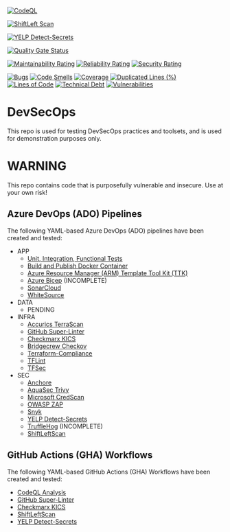 [![CodeQL](https://github.com/AErmie/DevSecOps/actions/workflows/codeql-analysis.yml/badge.svg?branch=main)](https://github.com/AErmie/DevSecOps/actions/workflows/codeql-analysis.yml)

[![ShiftLeft Scan](https://github.com/AErmie/DevSecOps/actions/workflows/shiftleftscan.yml/badge.svg)](https://github.com/AErmie/DevSecOps/actions/workflows/shiftleftscan.yml)

[![YELP Detect-Secrets](https://github.com/AErmie/DevSecOps/actions/workflows/yelp-secret-scan.yml/badge.svg)](https://github.com/AErmie/DevSecOps/actions/workflows/yelp-secret-scan.yml)

[![Quality Gate Status](https://sonarcloud.io/api/project_badges/measure?project=randomprojectkey&metric=alert_status)](https://sonarcloud.io/dashboard?id=randomprojectkey)

[![Maintainability Rating](https://sonarcloud.io/api/project_badges/measure?project=randomprojectkey&metric=sqale_rating)](https://sonarcloud.io/dashboard?id=randomprojectkey)
[![Reliability Rating](https://sonarcloud.io/api/project_badges/measure?project=randomprojectkey&metric=reliability_rating)](https://sonarcloud.io/dashboard?id=randomprojectkey)
[![Security Rating](https://sonarcloud.io/api/project_badges/measure?project=randomprojectkey&metric=security_rating)](https://sonarcloud.io/dashboard?id=randomprojectkey)

[![Bugs](https://sonarcloud.io/api/project_badges/measure?project=randomprojectkey&metric=bugs)](https://sonarcloud.io/dashboard?id=randomprojectkey)
[![Code Smells](https://sonarcloud.io/api/project_badges/measure?project=randomprojectkey&metric=code_smells)](https://sonarcloud.io/dashboard?id=randomprojectkey)
[![Coverage](https://sonarcloud.io/api/project_badges/measure?project=randomprojectkey&metric=coverage)](https://sonarcloud.io/dashboard?id=randomprojectkey)
[![Duplicated Lines (%)](https://sonarcloud.io/api/project_badges/measure?project=randomprojectkey&metric=duplicated_lines_density)](https://sonarcloud.io/dashboard?id=randomprojectkey)
[![Lines of Code](https://sonarcloud.io/api/project_badges/measure?project=randomprojectkey&metric=ncloc)](https://sonarcloud.io/dashboard?id=randomprojectkey)
[![Technical Debt](https://sonarcloud.io/api/project_badges/measure?project=randomprojectkey&metric=sqale_index)](https://sonarcloud.io/dashboard?id=randomprojectkey)
[![Vulnerabilities](https://sonarcloud.io/api/project_badges/measure?project=randomprojectkey&metric=vulnerabilities)](https://sonarcloud.io/dashboard?id=randomprojectkey)

# DevSecOps

This repo is used for testing DevSecOps practices and toolsets, and is used for demonstration purposes only.

# WARNING

This repo contains code that is purposefully vulnerable and insecure. Use at your own risk!

## Azure DevOps (ADO) Pipelines

The following YAML-based Azure DevOps (ADO) pipelines have been created and tested:

- APP
  - [Unit, Integration, Functional Tests](https://github.com/AErmie/DevSecOps/blob/main/eShopOnWeb-CI.yml)
  - [Build and Publish Docker Container](https://github.com/AErmie/DevSecOps/blob/main/eShopOnWeb-Docker-CI.yml)
  - [Azure Resource Manager (ARM) Template Tool Kit (TTK)](https://github.com/AErmie/DevSecOps/blob/main/azure-pipelines/arm-ttk-pipeline.yml)
  - [Azure Bicep](https://github.com/AErmie/DevSecOps/blob/main/azure-pipelines/azure-bicep-pipeline.yml) (INCOMPLETE)
  - [SonarCloud](https://github.com/AErmie/DevSecOps/blob/main/azure-pipelines/sonar-cloud-pipeline.yml)
  - [WhiteSource](https://github.com/AErmie/DevSecOps/blob/main/azure-pipelines/whitesource-pipeline.yml)
- DATA
  - PENDING
- INFRA
  - [Accurics TerraScan](https://github.com/AErmie/DevSecOps/blob/main/azure-pipelines/terraform-terrascan-pipeline.yml)
  - [GitHub Super-Linter](https://github.com/AErmie/DevSecOps/blob/main/azure-pipelines/terraform-githublinter-pipeline.yml)
  - [Checkmarx KICS](https://github.com/AErmie/DevSecOps/blob/main/azure-pipelines/iac-kicks-pipeline.yml)
  - [Bridgecrew Checkov](https://github.com/AErmie/DevSecOps/blob/main/azure-pipelines/terraform-checkov-pipeline.yml)
  - [Terraform-Compliance](https://github.com/AErmie/DevSecOps/blob/main/azure-pipelines/terraform-tfcompliance-pipeline.yml)
  - [TFLint](https://github.com/AErmie/DevSecOps/blob/main/azure-pipelines/terraform-tflint.yml)
  - [TFSec](https://github.com/AErmie/DevSecOps/blob/main/azure-pipelines/terraform-tfsec-pipeline.yml)
- SEC
  - [Anchore](https://github.com/AErmie/DevSecOps/blob/main/azure-pipelines/anchore-pipeline.yml)
  - [AquaSec Trivy](https://github.com/AErmie/DevSecOps/blob/main/azure-pipelines/sec-trivy-pipeline.yml)
  - [Microsoft CredScan](https://github.com/AErmie/DevSecOps/blob/main/azure-pipelines/msft-credscan-pipeline.yml)
  - [OWASP ZAP](https://github.com/AErmie/DevSecOps/blob/main/azure-pipelines/sec-owasp-pipeline.yml)
  - [Snyk](https://github.com/AErmie/DevSecOps/blob/main/azure-pipelines/snyk-securityScan-pipeline.yml)
  - [YELP Detect-Secrets](https://github.com/AErmie/DevSecOps/blob/main/azure-pipelines/sec-secretscan-yelpdetectsecrets.yml)
  - [TruffleHog](https://github.com/AErmie/DevSecOps/blob/main/azure-pipelines/truffleHog-secretScan-pipeline.yml) (INCOMPLETE)
  - [ShiftLeftScan](https://github.com/AErmie/DevSecOps/blob/main/azure-pipelines/sec-shiftleftscan-pipeline.yml)

## GitHub Actions (GHA) Workflows

The following YAML-based GitHub Actions (GHA) Workflows have been created and tested:

- [CodeQL Analysis](https://github.com/AErmie/DevSecOps/blob/main/.github/workflows/codeql-analysis.yml)
- [GitHub Super-Linter](https://github.com/AErmie/DevSecOps/blob/main/.github/workflows/github-superlinter.yml)
- [Checkmarx KICS](https://github.com/AErmie/DevSecOps/blob/main/.github/workflows/iac-kicks.yml)
- [ShiftLeftScan](https://github.com/AErmie/DevSecOps/blob/main/.github/workflows/shiftleftscan.yml)
- [YELP Detect-Secrets](https://github.com/AErmie/DevSecOps/blob/main/.github/workflows/yelp-secret-scan.yml)
